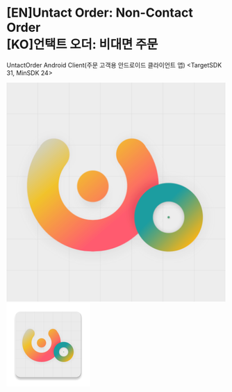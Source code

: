 # [EN]Untact Order: Non-Contact Order<br/>[KO]언택트 오더: 비대면 주문
UntactOrder Android Client(주문 고객용 안드로이드 클라이언트 앱) <TargetSDK 31, MinSDK 24>

![로고](/app/src/main/ic_launcher-playstore.png)
![로고1](/app/src/main/res_ac/mipmap-xxxhdpi/ic_launcher.png)

